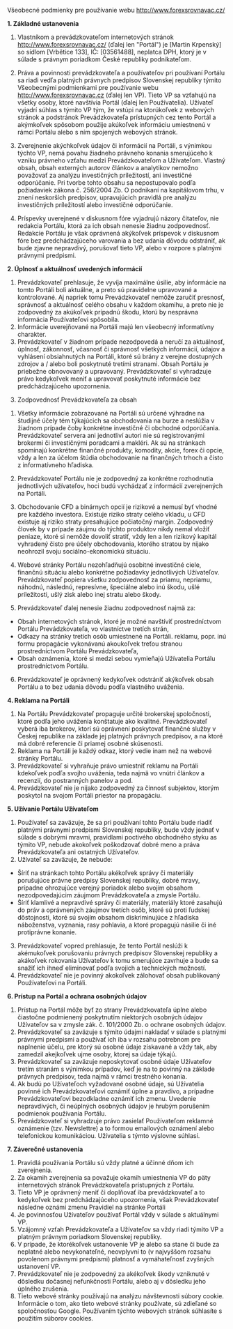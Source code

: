 Všeobecné podmienky pre používanie webu http://www.forexsrovnavac.cz/


**1. Základné ustanovenia**

1) Vlastníkom a prevádzkovateľom internetových stránok http://www.forexsrovnavac.cz/ (ďalej len "Portál") je [Martin Krpenský] so sídlom [Vrbětice 133], IČ: [03561488], neplatca DPH, ktorý je v súlade s právnym poriadkom České republiky podnikateľom.

2) Práva a povinnosti prevádzkovateľa a používateľov pri používaní Portálu sa riadi vedľa platných právnych predpisov Slovenskej republiky týmito Všeobecnými podmienkami pre používanie webu http://www.forexsrovnavac.cz (ďalej len VP). Tieto VP sa vzťahujú na všetky osoby, ktoré navštívia Portál (ďalej len Používatelia). Užívateľ vyjadrí súhlas s týmito VP tým, že vstúpi na ktorúkoľvek z webových stránok a podstránok Prevádzkovateľa prístupných cez tento Portál a akýmkoľvek spôsobom použije akúkoľvek informáciu umiestnenú v rámci Portálu alebo s ním spojených webových stránok.
3) Zverejnenie akýchkoľvek údajov či informácií na Portáli, s výnimkou týchto VP, nemá povahu žiadneho právneho konania smerujúceho k vzniku právneho vzťahu medzi Prevádzkovateľom a Užívateľom. Vlastný obsah, obsah externých autorov článkov a analytikov nemožno považovať za analýzu investičných príležitostí, ani investičné odporúčanie. Pri tvorbe tohto obsahu sa nepostupovalo podľa požiadaviek zákona č. 256/2004 Zb. O podnikaní na kapitálovom trhu, v znení neskorších predpisov, upravujúcich pravidlá pre analýzu investičných príležitostí alebo investičné odporúčanie.
4) Príspevky uverejnené v diskusnom fóre vyjadrujú názory čitateľov, nie redakcia Portálu, ktorá za ich obsah nenesie žiadnu zodpovednosť. Redakcie Portálu je však oprávnená akýkoľvek príspevok v diskusnom fóre bez predchádzajúceho varovania a bez udania dôvodu odstrániť, ak bude zjavne nepravdivý, porušovať tieto VP, alebo v rozpore s platnými právnymi predpismi.

**2. Úplnosť a aktuálnosť uvedených informácií**

1) Prevádzkovateľ prehlasuje, že vyvíja maximálne úsilie, aby informácie na tomto Portáli boli aktuálne, a preto sú pravidelne upravované a kontrolované. Aj napriek tomu Prevádzkovateľ nemôže zaručiť presnosť, správnosť a aktuálnosť celého obsahu v každom okamihu, a preto nie je zodpovedný za akúkoľvek prípadnú škodu, ktorú by nesprávna informácia Používateľovi spôsobila.
2) Informácie uverejňované na Portáli majú len všeobecný informatívny charakter.
3) Prevádzkovateľ v žiadnom prípade nezodpovedá a neručí za aktuálnosť, úplnosť, zákonnosť, včasnosť či správnosť všetkých informácií, údajov a vyhlásení obsiahnutých na Portáli, ktoré sú brány z verejne dostupných zdrojov a / alebo boli poskytnuté tretími stranami. Obsah Portálu je priebežne obnovovaný a upravovaný. Prevádzkovateľ si vyhradzuje právo kedykoľvek meniť a upravovať poskytnuté informácie bez predchádzajúceho upozornenia.
3. Zodpovednosť Prevádzkovateľa za obsah

1) Všetky informácie zobrazované na Portáli sú určené výhradne na študijné účely tém týkajúcich sa obchodovania na burze a neslúžia v žiadnom prípade čoby konkrétne investičné či obchodné odporúčania. Prevádzkovateľ servera ani jednotliví autori nie sú registrovanými brokermi či investičnými poradcami a makléri. Ak sú na stránkach spomínajú konkrétne finančné produkty, komodity, akcie, forex či opcie, vždy a len za účelom štúdia obchodovanie na finančných trhoch a čisto z informatívneho hľadiska.

2) Prevádzkovateľ Portálu nie je zodpovedný za konkrétne rozhodnutia jednotlivých užívateľov, hoci budú vychádzať z informácií zverejnených na Portáli.

3) Obchodovanie CFD a binárnych opcií je rizikové a nemusí byť vhodné pre každého investora. Existuje riziko straty celého vkladu, u CFD existuje aj riziko straty presahujúce počiatočný margin. Zodpovedný človek by v prípade záujmu do týchto produktov nikdy nemal vložiť peniaze, ktoré si nemôže dovoliť stratiť, vždy len a len rizikový kapitál vyhradený čisto pre účely obchodovania, ktorého stratou by nijako neohrozil svoju sociálno-ekonomickú situáciu.
4) Webové stránky Portálu nezohľadňujú osobitné investičné ciele, finančnú situáciu alebo konkrétne požiadavky jednotlivých Užívateľov. Prevádzkovateľ popiera všetku zodpovednosť za priamu, nepriamu, náhodnú, následnú, represívne, špeciálne alebo inú škodu, ušlé príležitosti, ušlý zisk alebo inej stratu alebo škody.
5) Prevádzkovateľ ďalej nenesie žiadnu zodpovednosť najmä za:
- Obsah internetových stránok, ktoré je možné navštíviť prostredníctvom Portálu Prevádzkovateľa, vo vlastníctve tretích strán,
- Odkazy na stránky tretích osôb umiestnené na Portáli. reklamu, popr. inú formu propagácie vykonávanú akoukoľvek treťou stranou prostredníctvom Portálu Prevádzkovateľa,
- Obsah oznámenia, ktoré si medzi sebou vymieňajú Užívatelia Portálu prostredníctvom Portálu.

6) Prevádzkovateľ je oprávnený kedykoľvek odstrániť akýkoľvek obsah Portálu a to bez udania dôvodu podľa vlastného uváženia.

**4. Reklama na Portáli**

1) Na Portálu Prevádzkovateľ propaguje určité brokerskej spoločnosti, ktoré podľa jeho uváženia konštatuje ako kvalitné. Prevádzkovateľ vyberá iba brokerov, ktorí sú oprávnení poskytovať finančné služby v Českej republike na základe jej platných právnych predpisov, a na ktoré má dobré referencie či priamej osobné skúsenosti.
2) Reklama na Portáli je každý odkaz, ktorý vedie inam než na webové stránky Portálu.
3) Prevádzkovateľ si vyhraňuje právo umiestniť reklamu na Portáli kdekoľvek podľa svojho uváženia, teda najmä vo vnútri článkov a recenzií, do postranných panelov a pod.
4) Prevádzkovateľ nie je nijako zodpovedný za činnosť subjektov, ktorým poskytol na svojom Portáli priestor na propagáciu.

**5. Užívanie Portálu Užívateľom**

1) Používateľ sa zaväzuje, že sa pri používaní tohto Portálu bude riadiť platnými právnymi predpismi Slovenskej republiky, bude vždy jednať v súlade s dobrými mravmi, pravidlami poctivého obchodného styku as týmito VP, nebude akokoľvek poškodzovať dobré meno a práva Prevádzkovateľa ani ostatných Užívateľov.
2) Užívateľ sa zaväzuje, že nebude:
- Šíriť na stránkach tohto Portálu akékoľvek správy či materiály porušujúce právne predpisy Slovenskej republiky, dobré mravy, prípadne ohrozujúce verejný poriadok alebo svojím obsahom nezodpovedajúcim záujmom Prevádzkovateľa a zmysle Portálu.
- Šíriť klamlivé a nepravdivé správy či materiály, materiály ktoré zasahujú do práv a oprávnených záujmov tretích osôb, ktoré sú proti ľudskej dôstojnosti, ktoré sú svojím obsahom diskriminujúce z hľadiska náboženstva, vyznania, rasy pohlavia, a ktoré propagujú násilie či iné protiprávne konanie.
3) Prevádzkovateľ vopred prehlasuje, že tento Portál neslúži k akémukoľvek porušovaniu právnych predpisov Slovenskej republiky a akákoľvek rokovania Užívateľov k tomu smerujúce zavrhuje a bude sa snažiť ich ihneď eliminovať podľa svojich a technických možností.
4) Prevádzkovateľ nie je povinný akokoľvek zálohovať obsah publikovaný Používateľovi na Portáli.

**6. Prístup na Portál a ochrana osobných údajov**

1) Prístup na Portál môže byť zo strany Prevádzkovateľa úplne alebo čiastočne podmienený poskytnutím niektorých osobných údajov Užívateľov sa v zmysle zák. č. 101/2000 Zb. o ochrane osobných údajov.
2) Prevádzkovateľ sa zaväzuje s týmito údajmi nakladať v súlade s platnými právnymi predpismi a používať ich iba v rozsahu potrebnom pre naplnenie účelu, pre ktorý sú osobné údaje získavané a vždy tak, aby zamedzil akejkoľvek ujme osoby, ktorej sa údaje týkajú.
3) Prevádzkovateľ sa zaväzuje neposkytovať osobné údaje Užívateľov tretím stranám s výnimkou prípadov, keď je na to povinný na základe právnych predpisov, teda najmä v rámci trestného konania.
4) Ak budú po Užívateľoch vyžadované osobné údaje, sú Užívatelia povinné ich Prevádzkovateľovi oznámiť úplne a pravdivo, a prípadne Prevádzkovateľovi bezodkladne oznámiť ich zmenu. Uvedenie nepravdivých, či neúplných osobných údajov je hrubým porušením podmienok používania Portálu.
5) Prevádzkovateľ si vyhradzuje právo zasielať Používateľom reklamné oznámenie (tzv. Newslettre) a to formou emailových oznámení alebo telefonickou komunikáciou. Užívatelia s týmto výslovne súhlasí.

**7.  Záverečné ustanovenia**

1) Pravidlá používania Portálu sú vždy platné a účinné dňom ich zverejnenia.
2) Za okamih zverejnenia sa považuje okamih umiestnenia VP do päty internetových stránok Prevádzkovateľa prístupných z Portálu.
3) Tieto VP je oprávnený meniť či doplňovať iba prevádzkovateľ a to kedykoľvek bez predchádzajúceho upozornenia, však Prevádzkovateľ následne oznámi zmenu Pravidiel na stránke Portáli
4) Je povinnosťou Užívateľov používať Portál vždy v súlade s aktuálnymi VP.
5) Vzájomný vzťah Prevádzkovateľa a Užívateľov sa vždy riadi týmito VP a platným právnym poriadkom Slovenskej republiky.
6) V prípade, že ktorékoľvek ustanovenie VP je alebo sa stane či bude za neplatné alebo nevykonateľné, neovplyvní to (v najvyššom rozsahu povolenom právnymi predpismi) platnosť a vymáhateľnosť zvyšných ustanovení VP.
7) Prevádzkovateľ nie je zodpovedný za akékoľvek škody vzniknuté v dôsledku dočasnej nefunkčnosti Portálu, alebo aj v dôsledku jeho úplného zrušenia.
8) Tieto webové stránky používajú na analýzu návštevnosti súbory cookie. Informácie o tom, ako tieto webové stránky používate, sú zdieľané so spoločnosťou Google. Používaním týchto webových stránok súhlasíte s použitím súborov cookies.
